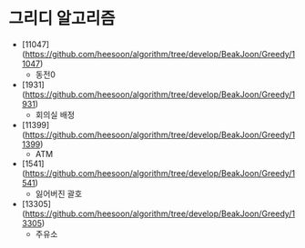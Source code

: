 그리디 알고리즘
==========================================================================================
* [11047] (https://github.com/heesoon/algorithm/tree/develop/BeakJoon/Greedy/11047)
  * 동전0
* [1931] (https://github.com/heesoon/algorithm/tree/develop/BeakJoon/Greedy/1931)
  * 회의실 배정
* [11399] (https://github.com/heesoon/algorithm/tree/develop/BeakJoon/Greedy/11399)
  * ATM
* [1541] (https://github.com/heesoon/algorithm/tree/develop/BeakJoon/Greedy/1541)
  * 잃어버진 괄호
* [13305] (https://github.com/heesoon/algorithm/tree/develop/BeakJoon/Greedy/13305)
  * 주유소